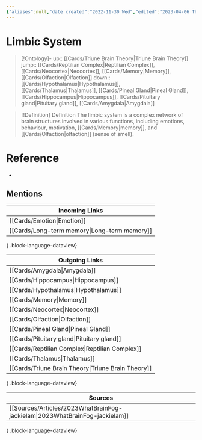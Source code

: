 ```yaml
---
{"aliases":null,"date created":"2022-11-30 Wed","edited":"2023-04-06 Thu","dg-publish":true,"permalink":"/cards/limbic-system/","dgPassFrontmatter":true}
---
```


# Limbic System

> [!Ontology]-
> up:: [[Cards/Triune Brain Theory\|Triune Brain Theory]]
> jump:: [[Cards/Reptilian Complex\|Reptilian Complex]], [[Cards/Neocortex\|Neocortex]], [[Cards/Memory\|Memory]], [[Cards/Olfaction\|Olfaction]]
> down:: [[Cards/Hypothalamus\|Hypothalamus]], [[Cards/Thalamus\|Thalamus]], [[Cards/Pineal Gland\|Pineal Gland]], [[Cards/Hippocampus\|Hippocampus]], [[Cards/Pituitary gland\|Pituitary gland]], [[Cards/Amygdala\|Amygdala]]

> [!Definition] Definition
> The limbic system is a complex network of brain structures involved in various functions, including emotions, behaviour, motivation, [[Cards/Memory\|memory]], and [[Cards/Olfaction\|olfaction]] (sense of smell).

# Reference

- 

## Mentions

| Incoming Links                                  |
| ----------------------------------------------- |
| [[Cards/Emotion\|Emotion]]                   |
| [[Cards/Long-term memory\|Long-term memory]] |

{ .block-language-dataview}

| Outgoing Links                                        |
| ----------------------------------------------------- |
| [[Cards/Amygdala\|Amygdala]]                       |
| [[Cards/Hippocampus\|Hippocampus]]                 |
| [[Cards/Hypothalamus\|Hypothalamus]]               |
| [[Cards/Memory\|Memory]]                           |
| [[Cards/Neocortex\|Neocortex]]                     |
| [[Cards/Olfaction\|Olfaction]]                     |
| [[Cards/Pineal Gland\|Pineal Gland]]               |
| [[Cards/Pituitary gland\|Pituitary gland]]         |
| [[Cards/Reptilian Complex\|Reptilian Complex]]     |
| [[Cards/Thalamus\|Thalamus]]                       |
| [[Cards/Triune Brain Theory\|Triune Brain Theory]] |

{ .block-language-dataview}

| Sources                                                                        |
| ------------------------------------------------------------------------------ |
| [[Sources/Articles/2023WhatBrainFog-jackielam\|2023WhatBrainFog-jackielam]] |

{ .block-language-dataview}